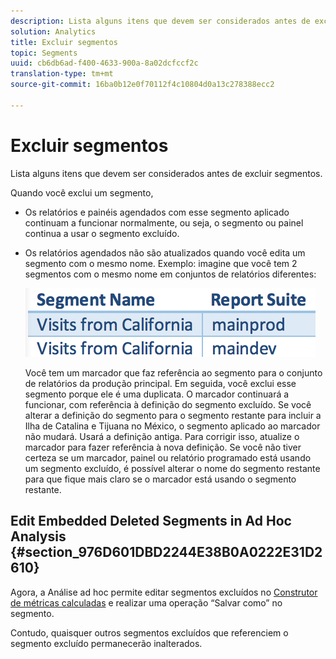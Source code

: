 ```yaml
---
description: Lista alguns itens que devem ser considerados antes de excluir segmentos.
solution: Analytics
title: Excluir segmentos
topic: Segments
uuid: cb6db6ad-f400-4633-900a-8a02dcfccf2c
translation-type: tm+mt
source-git-commit: 16ba0b12e0f70112f4c10804d0a13c278388ecc2

---
```



# Excluir segmentos

Lista alguns itens que devem ser considerados antes de excluir segmentos.

Quando você exclui um segmento,

* Os relatórios e painéis agendados com esse segmento aplicado continuam a funcionar normalmente, ou seja, o segmento ou painel continua a usar o segmento excluído.
* Os relatórios agendados não são atualizados quando você edita um segmento com o mesmo nome. Exemplo: imagine que você tem 2 segmentos com o mesmo nome em conjuntos de relatórios diferentes:

   ![](assets/duplicate_seg_names.png)

   Você tem um marcador que faz referência ao segmento para o conjunto de relatórios da produção principal. Em seguida, você exclui esse segmento porque ele é uma duplicata. O marcador continuará a funcionar, com referência à definição do segmento excluído. Se você alterar a definição do segmento para o segmento restante para incluir a Ilha de Catalina e Tijuana no México, o segmento aplicado ao marcador não mudará. Usará a definição antiga. Para corrigir isso, atualize o marcador para fazer referência à nova definição. Se você não tiver certeza se um marcador, painel ou relatório programado está usando um segmento excluído, é possível alterar o nome do segmento restante para que fique mais claro se o marcador está usando o segmento restante.

## Edit Embedded Deleted Segments in Ad Hoc Analysis {#section_976D601DBD2244E38B0A0222E31D2610}

Agora, a Análise ad hoc permite editar segmentos excluídos no [Construtor de métricas calculadas](https://marketing.adobe.com/resources/help/en_US/analytics/calcmetrics/) e realizar uma operação “Salvar como” no segmento.

Contudo, quaisquer outros segmentos excluídos que referenciem o segmento excluído permanecerão inalterados.
